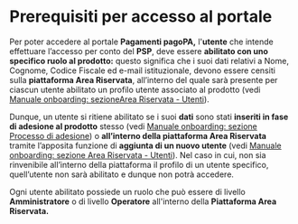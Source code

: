 # Prerequisiti per accesso al portale

Per poter accedere al portale **Pagamenti pagoPA,** l'**utente** che intende effettuare l’accesso per conto del **PSP**, deve essere **abilitato con uno specifico ruolo al prodotto:**  questo significa che i suoi dati relativi a Nome, Cognome, Codice Fiscale ed e-mail istituzionale, devono essere censiti sulla **piattaforma Area Riservata**, all’interno del quale sarà presente per ciascun utente abilitato un profilo utente associato al prodotto (vedi  [Manuale onboarding: sezione](http://127.0.0.1:5000/s/axttcUGV65V2IVRggmvR/area-riservata-enti/area-riservata/utenti)[Area Riservata - Utenti](http://127.0.0.1:5000/s/axttcUGV65V2IVRggmvR/area-riservata-enti/area-riservata/utenti)).

Dunque, un utente si ritiene abilitato se i suoi **dati** sono stati **inseriti in fase di adesione al prodotto** stesso (vedi  [Manuale onboarding: sezione ](http://127.0.0.1:5000/s/axttcUGV65V2IVRggmvR/area-riservata-enti/processo-di-adesione)[Processo di adesione](http://127.0.0.1:5000/s/axttcUGV65V2IVRggmvR/area-riservata-enti/processo-di-adesione)) o **all’interno della piattaforma Area Riservata** tramite l’apposita funzione di **aggiunta di un nuovo utente** (vedi [Manuale onboarding: sezione ](http://127.0.0.1:5000/s/axttcUGV65V2IVRggmvR/area-riservata-enti/area-riservata/utenti)[Area Riservata - Utenti](http://127.0.0.1:5000/s/axttcUGV65V2IVRggmvR/area-riservata-enti/area-riservata/utenti)). Nel caso in cui, non sia rinvenibile all’interno della piattaforma il profilo di un utente specifico, quell’utente non sarà abilitato e dunque non potrà accedere.

Ogni utente abilitato possiede un ruolo che può essere di livello **Amministratore** o di livello **Operatore** all'interno della **Piattaforma Area Riservata.**
